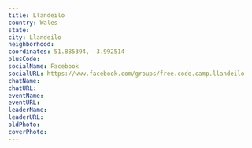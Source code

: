 ```yaml
---
title: Llandeilo
country: Wales
state: 
city: Llandeilo
neighborhood: 
coordinates: 51.885394, -3.992514
plusCode:
socialName: Facebook
socialURL: https://www.facebook.com/groups/free.code.camp.llandeilo
chatName:
chatURL:
eventName:
eventURL:
leaderName:
leaderURL:
oldPhoto: 
coverPhoto:
---
```

